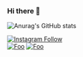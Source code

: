 ### Hi there 👋

![Anurag's GitHub stats](https://github-readme-stats.vercel.app/api?username=karuniawanekasakti&show_icons=true&theme=radical)


[![Instagram Follow](https://img.shields.io/badge/Instagram-E4405F?style=for-the-badge&logo=instagram&logoColor=white)](https://instagram.com/ekasakti_)
<br>
[![Foo](https://komarev.com/ghpvc/?username=karuniawanekasakti&color=lightgrey)]()
[![Foo](https://img.shields.io/github/followers/snipe?label=follow%20me&style=social)](https://github.com/karuniawanekasakti)



<!--
**karuniawanekasakti/karuniawanekasakti** is a ✨ _special_ ✨ repository because its `README.md` (this file) appears on your GitHub profile.

Here are some ideas to get you started:

- 🔭 I’m currently working on ...
- 🌱 I’m currently learning ...
- 👯 I’m looking to collaborate on ...
- 🤔 I’m looking for help with ...
- 💬 Ask me about ...
- 📫 How to reach me: ...
- 😄 Pronouns: ...
- ⚡ Fun fact: ...
-->
